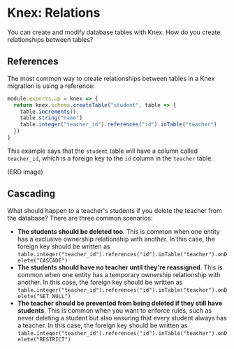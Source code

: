 # Knex: Relations

You can create and modify database tables with Knex. How do you create relationships between tables?

## References

The most common way to create relationships between tables in a Knex migration is using a reference:

```js
module.exports.up = knex => {
  return knex.schema.createTable("student", table => {
    table.increments()
    table.string("name")
    table.integer("teacher_id").references("id").inTable("teacher")
  })
}
```

This example says that the `student` table will have a column called `teacher_id`, which is a foreign key to the `id` column in the `teacher` table.

(ERD image)

## Cascading

What should happen to a teacher's students if you delete the teacher from the database? There are three common scenarios:

* **The students should be deleted too**. This is common when one entity has a exclusive ownership relationship with another. In this case, the foreign key should be written as `table.integer("teacher_id").references("id").inTable("teacher").onDelete("CASCADE")`
* **The students should have no teacher until they're reassigned**. This is common when one entity has a temporary ownership relationship with another. In this case, the foreign key should be written as `table.integer("teacher_id").references("id").inTable("teacher").onDelete("SET NULL")`
* **The teacher should be prevented from being deleted if they still have students**. This is common when you want to enforce rules, such as never deleting a student but also ensuring that every student always has a teacher. In this case, the foreign key should be written as `table.integer("teacher_id").references("id").inTable("teacher").onDelete("RESTRICT")`
